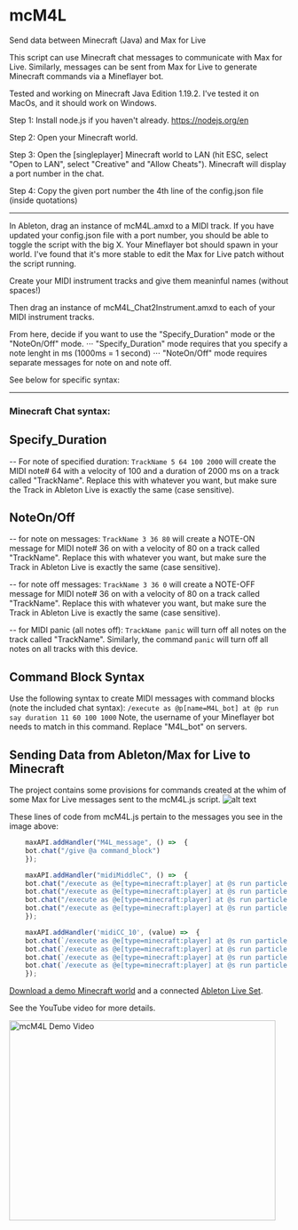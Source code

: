 # mcM4L
 Send data between Minecraft (Java) and Max for Live

This script can use Minecraft chat messages to communicate with Max for Live.
Similarly, messages can be sent from Max for Live to generate Minecraft commands via a Mineflayer bot.

Tested and working on Minecraft Java Edition 1.19.2.
I've tested it on MacOs, and it should work on Windows.

Step 1: Install node.js if you haven't already. https://nodejs.org/en 

Step 2: Open your Minecraft world.

Step 3: Open the [singleplayer] Minecraft world to LAN (hit ESC, select "Open to LAN", select "Creative" and "Allow Cheats"). Minecraft will display a port number in the chat.

Step 4: Copy the given port number the 4th line of the config.json file (inside quotations)

----------------

In Ableton, drag an instance of mcM4L.amxd to a MIDI track. If you have updated your config.json file with a port number, you should be able to toggle the script with the big X. Your Mineflayer bot should spawn in your world. I've found that it's more stable to edit the Max for Live patch without the script running. 

Create your MIDI instrument tracks and give them meaninful names (without spaces!)

Then drag an instance of mcM4L_Chat2Instrument.amxd to each of your MIDI instrument tracks.

From here, decide if you want to use the "Specify_Duration" mode or the "NoteOn/Off" mode.
⋅⋅⋅ "Specify_Duration" mode requires that you specify a note lenght in ms (1000ms = 1 second)
⋅⋅⋅ "NoteOn/Off" mode requires separate messages for note on and note off.

See below for specific syntax:

----------------

### Minecraft Chat syntax:

## Specify_Duration
-- For note of specified duration: ```TrackName 5 64 100 2000```
        will create the MIDI note# 64 with a velocity of 100 and a duration of 2000 ms on a track called "TrackName". Replace this with whatever you want, but make sure the Track in Ableton Live is exactly the same (case sensitive).

## NoteOn/Off
-- for note on messages: ```TrackName 3 36 80``` 
        will create a NOTE-ON message for MIDI note# 36 on with a velocity of 80 on a track called "TrackName". Replace this with whatever you want, but make sure the Track in Ableton Live is exactly the same (case sensitive).

-- for note off messages: ```TrackName 3 36 0```
        will create a NOTE-OFF message for MIDI note# 36 on with a velocity of 80 on a track called "TrackName". Replace this with whatever you want, but make sure the Track in Ableton Live is exactly the same (case sensitive).

-- for MIDI panic (all notes off): ```TrackName panic```
        will turn off all notes on the track called "TrackName". Similarly, the command ```panic``` will turn off all notes on all tracks with this device.

## Command Block Syntax

Use the following syntax to create MIDI messages with command blocks (note the included chat syntax):
```/execute as @p[name=M4L_bot] at @p run say duration 11 60 100 1000```
Note, the username of your Mineflayer bot needs to match in this command. Replace "M4L_bot" on servers.

## Sending Data from Ableton/Max for Live to Minecraft
The project contains some provisions for commands created at the whim of some Max for Live messages sent to the mcM4L.js script. 
![alt text](/images/M4L_messagesToMC.png "Max for Live Messages")

These lines of code from mcM4L.js pertain to the messages you see in the image above:

```javascript
    maxAPI.addHandler("M4L_message", () =>  {
    bot.chat("/give @a command_block")
    }); 

    maxAPI.addHandler("midiMiddleC", () =>  {
    bot.chat("/execute as @e[type=minecraft:player] at @s run particle minecraft:heart ~9 ~ ~ 1 1 1 0.05 50");
    bot.chat("/execute as @e[type=minecraft:player] at @s run particle minecraft:heart ~-9 ~ ~ 1 1 1 0.05 50");
    bot.chat("/execute as @e[type=minecraft:player] at @s run particle minecraft:heart ~ ~ ~9 1 1 1 0.05 50");
    bot.chat("/execute as @e[type=minecraft:player] at @s run particle minecraft:heart ~ ~ ~-9 1 1 1 0.05 50");
    }); 

    maxAPI.addHandler('midiCC_10', (value) =>  {
    bot.chat(`/execute as @e[type=minecraft:player] at @s run particle minecraft:flame ~20 ~${value} ~ 1 1 1 .05 5`);
	bot.chat(`/execute as @e[type=minecraft:player] at @s run particle minecraft:flame ~-20 ~${value} ~ 1 1 1 .05 5`);
	bot.chat(`/execute as @e[type=minecraft:player] at @s run particle minecraft:flame ~ ~${value} ~20 1 1 1 .05 5`);
	bot.chat(`/execute as @e[type=minecraft:player] at @s run particle minecraft:flame ~ ~${value} ~-20 1 1 1 .05 5`);
    });
```


<a href="https://drive.google.com/file/d/1mFNc2gM2d7aWTR61Ohf56RJFWv4qIFNw/view?usp=share_link" target="_blank">Download a demo Minecraft world</a> and a connected <a href="https://drive.google.com/file/d/1jnUtdZBBTk2MUmn9QgVS_p8OEe48UdoP/view?usp=share_link" target="_blank">Ableton Live Set</a>. 

See the YouTube video for more details.

<a href="https://youtu.be/K2F6CGtxqBQ" target="_blank"><img src="http://img.youtube.com/vi/K2F6CGtxqBQ/0.jpg" 
alt="mcM4L Demo Video" width="480" height="360" border="0" /></a>
